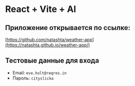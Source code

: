 # React + Vite + AI

## Приложение открывается по ссылке: 

[https://github.com/natashta/weather-app](https://natashta.github.io/weather-app/)

## Тестовые данные для входа

- Email: `eve.holt@reqres.in`
- Пароль: `cityslicka`

